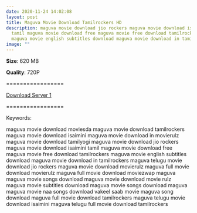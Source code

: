 ```yaml
---
date: 2020-11-24 14:02:08
layout: post
title: Maguva Movie Download Tamilrockers HD
description: maguva movie download jio rockers maguva movie download isaimini
  tamil maguva movie download free maguva movie free download tamilrockers
  maguva movie english subtitles download maguva movie download in tamilrockers
image: ""
---
```

**Size**: 620 MB

**Quality**: 720P

\=================

[Download Server 1](https://files.isaiminiweb.online/(%2520Telegram%2520%40isaiminidownload%2520)%2520-%2520Maguva%2520(2020)%2520720p%2520Telugu%2520TRUE%2520WEB-DL%2520-%2520AVC%2520-%2520UNTOUCHED%2520-%2520AAC%2520-%2520590MB.mp4?rootId=0AJtZkTkXLBuYUk9PVA)

[](https://files.isaiminiweb.online/(%2520Telegram%2520%40isaiminidownload%2520)%2520-%2520Maguva%2520(2020)%2520720p%2520Telugu%2520TRUE%2520WEB-DL%2520-%2520AVC%2520-%2520UNTOUCHED%2520-%2520AAC%2520-%2520590MB.mp4?rootId=0AJtZkTkXLBuYUk9PVA)=================



Keywords:

maguva movie download moviesda
maguva movie download tamilrockers
maguva movie download isaimini
maguva movie download in movierulz
maguva movie download tamilyogi
maguva movie download jio rockers
maguva movie download isaimini tamil
maguva movie download free
maguva movie free download tamilrockers
maguva movie english subtitles download
maguva movie download in tamilrockers
maguva telugu movie download jio rockers
maguva movie download movierulz
maguva full movie download movierulz
maguva full movie download moviezwap
maguva maguva movie songs download
maguva movie download movie rulz
maguva movie subtitles download
maguva movie songs download
maguva maguva movie naa songs download
vakeel saab movie maguva song download
maguva full movie download tamilrockers
maguva telugu movie download isaimini
maguva telugu full movie download tamilrockers